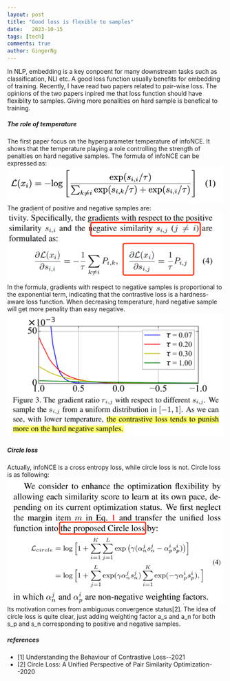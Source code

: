 ```yaml
---
layout: post
title: "Good loss is flexible to samples"
date:   2023-10-15
tags: [tech]
comments: true
author: GingerNg
---
```

In NLP, embedding is a key conpoent for many downstream tasks such as classification, NLI etc.
A good loss function usually benefits for embedding of training. Recently, I have read two papers related to pair-wise loss. The opinions of the two papers inpired me that loss function should have flexiblity to samples. Giving more penalities on hard sample is benefical to training.

##### The role of temperature
The first paper focus on the hyperparameter temperature of infoNCE. It shows that the temperature playing a role controlling the strength of penalties on hard negative samples.
The formula of infoNCE can be expressed as:
![formula of infoNCE](https://github.com/GingerNg/gingerng.github.io/blob/master/images/infoNCE%20formula.png?raw=true)
The gradient of positive and negative samples are:
![gradient of infoNCE](https://github.com/GingerNg/gingerng.github.io/blob/master/images/gradient%20of%20infoNCE.png?raw=true)
In the formula, gradients with respect to negative samples is proportional to the exponential term, indicating that the contrastive loss is a hardness-aware loss function.
When decreasing temperature, hard negative sample will get more penality than easy negative.
![punishment of temperature](https://github.com/GingerNg/gingerng.github.io/blob/master/images/punishment%20of%20differenct%20temperature.png?raw=true)
##### Circle loss
Actually, infoNCE is a cross entropy loss, while circle loss is not.
Circle loss is as following:
![circle loss formula](https://github.com/GingerNg/gingerng.github.io/blob/master/images/circle%20loss%20formula.png?raw=true)Its motivation comes from ambiguous convergence status[2]. The idea of circle loss is quite clear, just adding weighting factor a_s and a_n for both s_p and s_n corresponding to positive and negative samples.

##### references
- [1] Understanding the Behaviour of Contrastive Loss--2021
- [2] Circle Loss: A Unified Perspective of Pair Similarity Optimization--2020
